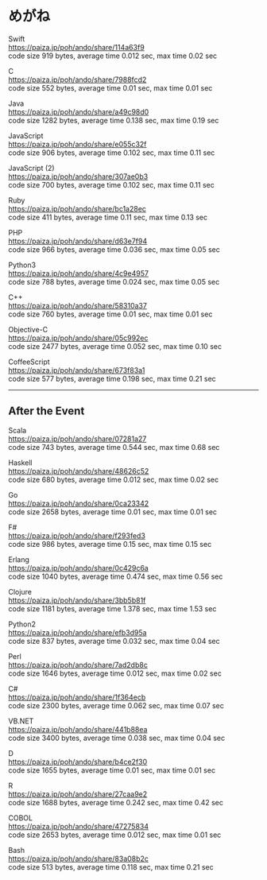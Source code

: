 めがね
======
  
  
Swift   
https://paiza.jp/poh/ando/share/114a63f9  
code size 919 bytes, average time 0.012 sec, max time 0.02 sec   
  
C   
https://paiza.jp/poh/ando/share/7988fcd2  
code size 552 bytes, average time 0.01 sec, max time 0.01 sec   
  
Java  
https://paiza.jp/poh/ando/share/a49c98d0  
code size 1282 bytes, average time 0.138 sec, max time 0.19 sec  
  
JavaScript  
https://paiza.jp/poh/ando/share/e055c32f  
code size 906 bytes, average time 0.102 sec, max time 0.11 sec  
  
JavaScript (2)  
https://paiza.jp/poh/ando/share/307ae0b3  
code size 700 bytes, average time 0.102 sec, max time 0.11 sec  
  
Ruby  
https://paiza.jp/poh/ando/share/bc1a28ec  
code size 411 bytes, average time 0.11 sec, max time 0.13 sec  
  
PHP  
https://paiza.jp/poh/ando/share/d63e7f94  
code size 966 bytes, average time 0.036 sec, max time 0.05 sec
  
Python3  
https://paiza.jp/poh/ando/share/4c9e4957  
code size 788 bytes, average time 0.024 sec, max time 0.05 sec  
    
C++  
https://paiza.jp/poh/ando/share/58310a37  
code size 760 bytes, average time 0.01 sec, max time 0.01 sec  
  
Objective-C  
https://paiza.jp/poh/ando/share/05c992ec  
code size 2477 bytes, average time 0.052 sec, max time 0.10 sec  
  
CoffeeScript  
https://paiza.jp/poh/ando/share/673f83a1  
code size 577 bytes, average time 0.198 sec, max time 0.21 sec  
  
----
## After the Event
  
Scala  
https://paiza.jp/poh/ando/share/07281a27  
code size 743 bytes, average time 0.544 sec, max time 0.68 sec  
  
Haskell  
https://paiza.jp/poh/ando/share/48626c52  
code size 680 bytes, average time 0.012 sec, max time 0.02 sec  
  
Go  
https://paiza.jp/poh/ando/share/0ca23342  
code size 2658 bytes, average time 0.01 sec, max time 0.01 sec  
  
F#  
https://paiza.jp/poh/ando/share/f293fed3  
code size 986 bytes, average time 0.15 sec, max time 0.15 sec  
  
Erlang  
https://paiza.jp/poh/ando/share/0c429c6a  
code size 1040 bytes, average time 0.474 sec, max time 0.56 sec  
  
Clojure  
https://paiza.jp/poh/ando/share/3bb5b81f  
code size 1181 bytes, average time 1.378 sec, max time 1.53 sec  
  
Python2  
https://paiza.jp/poh/ando/share/efb3d95a  
code size 837 bytes, average time 0.032 sec, max time 0.04 sec  
  
Perl  
https://paiza.jp/poh/ando/share/7ad2db8c  
code size 1646 bytes, average time 0.012 sec, max time 0.02 sec  
  
C#  
https://paiza.jp/poh/ando/share/1f364ecb  
code size 2300 bytes, average time 0.062 sec, max time 0.07 sec  
  
VB.NET  
https://paiza.jp/poh/ando/share/441b88ea  
code size 3400 bytes, average time 0.038 sec, max time 0.04 sec  
  
D  
https://paiza.jp/poh/ando/share/b4ce2f30  
code size 1655 bytes, average time 0.01 sec, max time 0.01 sec  
  
R  
https://paiza.jp/poh/ando/share/27caa9e2  
code size 1688 bytes, average time 0.242 sec, max time 0.42 sec  
  
COBOL  
https://paiza.jp/poh/ando/share/47275834  
code size 2653 bytes, average time 0.012 sec, max time 0.01 sec  
  
Bash  
https://paiza.jp/poh/ando/share/83a08b2c  
code size 513 bytes, average time 0.118 sec, max time 0.21 sec  
  
